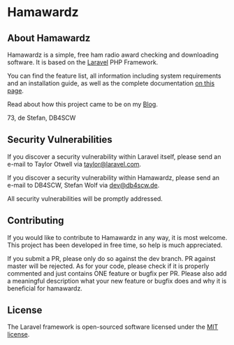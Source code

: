 # Hamawardz

## About Hamawardz

Hamawardz is a simple, free ham radio award checking and downloading software. It is based on the [Laravel](https://laravel.com) PHP Framework.

You can find the feature list, all information including system requirements and an installation guide, as well as the complete documentation [on this page](https://hamawardz.de).

Read about how this project came to be on my [Blog](https://www.db4scw.de/creating-hamawardz/).

73, de Stefan, DB4SCW

## Security Vulnerabilities

If you discover a security vulnerability within Laravel itself, please send an e-mail to Taylor Otwell via [taylor@laravel.com](mailto:taylor@laravel.com). 

If you discover a security vulnerability within Hamawardz, please send an e-mail to DB4SCW, Stefan Wolf via [dev@db4scw.de](mailto:dev@db4scw.de). 

All security vulnerabilities will be promptly addressed.

## Contributing

If you would like to contribute to Hamawardz in any way, it is most welcome. This project has been developed in free time, so help is much appreciated.  

If you submit a PR, please only do so against the dev branch. PR against master will be rejected. As for your code, please check if it is properly commented and just contains ONE feature or bugfix per PR. Please also add a meaningful description what your new feature or bugfix does and why it is beneficial for hamawardz.

## License

The Laravel framework is open-sourced software licensed under the [MIT license](https://opensource.org/licenses/MIT).
